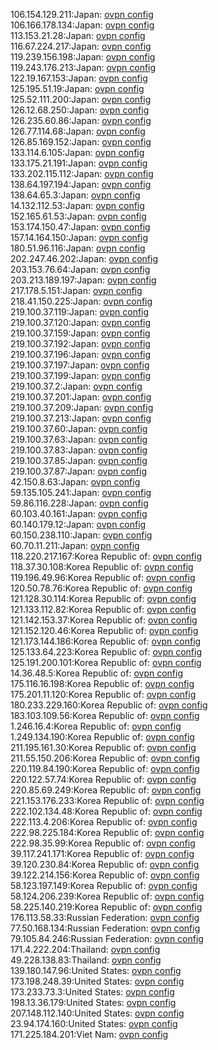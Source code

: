 106.154.129.211:Japan: [ovpn config](vpn/106_154_129_211.ovpn)  
106.166.178.134:Japan: [ovpn config](vpn/106_166_178_134.ovpn)  
113.153.21.28:Japan: [ovpn config](vpn/113_153_21_28.ovpn)  
116.67.224.217:Japan: [ovpn config](vpn/116_67_224_217.ovpn)  
119.239.156.198:Japan: [ovpn config](vpn/119_239_156_198.ovpn)  
119.243.176.213:Japan: [ovpn config](vpn/119_243_176_213.ovpn)  
122.19.167.153:Japan: [ovpn config](vpn/122_19_167_153.ovpn)  
125.195.51.19:Japan: [ovpn config](vpn/125_195_51_19.ovpn)  
125.52.111.200:Japan: [ovpn config](vpn/125_52_111_200.ovpn)  
126.12.68.250:Japan: [ovpn config](vpn/126_12_68_250.ovpn)  
126.235.60.86:Japan: [ovpn config](vpn/126_235_60_86.ovpn)  
126.77.114.68:Japan: [ovpn config](vpn/126_77_114_68.ovpn)  
126.85.169.152:Japan: [ovpn config](vpn/126_85_169_152.ovpn)  
133.114.6.105:Japan: [ovpn config](vpn/133_114_6_105.ovpn)  
133.175.21.191:Japan: [ovpn config](vpn/133_175_21_191.ovpn)  
133.202.115.112:Japan: [ovpn config](vpn/133_202_115_112.ovpn)  
138.64.197.194:Japan: [ovpn config](vpn/138_64_197_194.ovpn)  
138.64.65.3:Japan: [ovpn config](vpn/138_64_65_3.ovpn)  
14.132.112.53:Japan: [ovpn config](vpn/14_132_112_53.ovpn)  
152.165.61.53:Japan: [ovpn config](vpn/152_165_61_53.ovpn)  
153.174.150.47:Japan: [ovpn config](vpn/153_174_150_47.ovpn)  
157.14.164.150:Japan: [ovpn config](vpn/157_14_164_150.ovpn)  
180.51.96.116:Japan: [ovpn config](vpn/180_51_96_116.ovpn)  
202.247.46.202:Japan: [ovpn config](vpn/202_247_46_202.ovpn)  
203.153.76.64:Japan: [ovpn config](vpn/203_153_76_64.ovpn)  
203.213.189.197:Japan: [ovpn config](vpn/203_213_189_197.ovpn)  
217.178.5.151:Japan: [ovpn config](vpn/217_178_5_151.ovpn)  
218.41.150.225:Japan: [ovpn config](vpn/218_41_150_225.ovpn)  
219.100.37.119:Japan: [ovpn config](vpn/219_100_37_119.ovpn)  
219.100.37.120:Japan: [ovpn config](vpn/219_100_37_120.ovpn)  
219.100.37.159:Japan: [ovpn config](vpn/219_100_37_159.ovpn)  
219.100.37.192:Japan: [ovpn config](vpn/219_100_37_192.ovpn)  
219.100.37.196:Japan: [ovpn config](vpn/219_100_37_196.ovpn)  
219.100.37.197:Japan: [ovpn config](vpn/219_100_37_197.ovpn)  
219.100.37.199:Japan: [ovpn config](vpn/219_100_37_199.ovpn)  
219.100.37.2:Japan: [ovpn config](vpn/219_100_37_2.ovpn)  
219.100.37.201:Japan: [ovpn config](vpn/219_100_37_201.ovpn)  
219.100.37.209:Japan: [ovpn config](vpn/219_100_37_209.ovpn)  
219.100.37.213:Japan: [ovpn config](vpn/219_100_37_213.ovpn)  
219.100.37.60:Japan: [ovpn config](vpn/219_100_37_60.ovpn)  
219.100.37.63:Japan: [ovpn config](vpn/219_100_37_63.ovpn)  
219.100.37.83:Japan: [ovpn config](vpn/219_100_37_83.ovpn)  
219.100.37.85:Japan: [ovpn config](vpn/219_100_37_85.ovpn)  
219.100.37.87:Japan: [ovpn config](vpn/219_100_37_87.ovpn)  
42.150.8.63:Japan: [ovpn config](vpn/42_150_8_63.ovpn)  
59.135.105.241:Japan: [ovpn config](vpn/59_135_105_241.ovpn)  
59.86.116.228:Japan: [ovpn config](vpn/59_86_116_228.ovpn)  
60.103.40.161:Japan: [ovpn config](vpn/60_103_40_161.ovpn)  
60.140.179.12:Japan: [ovpn config](vpn/60_140_179_12.ovpn)  
60.150.238.110:Japan: [ovpn config](vpn/60_150_238_110.ovpn)  
60.70.11.211:Japan: [ovpn config](vpn/60_70_11_211.ovpn)  
118.220.217.167:Korea Republic of: [ovpn config](vpn/118_220_217_167.ovpn)  
118.37.30.108:Korea Republic of: [ovpn config](vpn/118_37_30_108.ovpn)  
119.196.49.96:Korea Republic of: [ovpn config](vpn/119_196_49_96.ovpn)  
120.50.78.76:Korea Republic of: [ovpn config](vpn/120_50_78_76.ovpn)  
121.128.30.114:Korea Republic of: [ovpn config](vpn/121_128_30_114.ovpn)  
121.133.112.82:Korea Republic of: [ovpn config](vpn/121_133_112_82.ovpn)  
121.142.153.37:Korea Republic of: [ovpn config](vpn/121_142_153_37.ovpn)  
121.152.120.46:Korea Republic of: [ovpn config](vpn/121_152_120_46.ovpn)  
121.173.144.186:Korea Republic of: [ovpn config](vpn/121_173_144_186.ovpn)  
125.133.64.223:Korea Republic of: [ovpn config](vpn/125_133_64_223.ovpn)  
125.191.200.101:Korea Republic of: [ovpn config](vpn/125_191_200_101.ovpn)  
14.36.48.5:Korea Republic of: [ovpn config](vpn/14_36_48_5.ovpn)  
175.116.16.198:Korea Republic of: [ovpn config](vpn/175_116_16_198.ovpn)  
175.201.11.120:Korea Republic of: [ovpn config](vpn/175_201_11_120.ovpn)  
180.233.229.160:Korea Republic of: [ovpn config](vpn/180_233_229_160.ovpn)  
183.103.109.56:Korea Republic of: [ovpn config](vpn/183_103_109_56.ovpn)  
1.246.16.4:Korea Republic of: [ovpn config](vpn/1_246_16_4.ovpn)  
1.249.134.190:Korea Republic of: [ovpn config](vpn/1_249_134_190.ovpn)  
211.195.161.30:Korea Republic of: [ovpn config](vpn/211_195_161_30.ovpn)  
211.55.150.206:Korea Republic of: [ovpn config](vpn/211_55_150_206.ovpn)  
220.119.84.190:Korea Republic of: [ovpn config](vpn/220_119_84_190.ovpn)  
220.122.57.74:Korea Republic of: [ovpn config](vpn/220_122_57_74.ovpn)  
220.85.69.249:Korea Republic of: [ovpn config](vpn/220_85_69_249.ovpn)  
221.153.176.233:Korea Republic of: [ovpn config](vpn/221_153_176_233.ovpn)  
222.102.134.48:Korea Republic of: [ovpn config](vpn/222_102_134_48.ovpn)  
222.113.4.206:Korea Republic of: [ovpn config](vpn/222_113_4_206.ovpn)  
222.98.225.184:Korea Republic of: [ovpn config](vpn/222_98_225_184.ovpn)  
222.98.35.99:Korea Republic of: [ovpn config](vpn/222_98_35_99.ovpn)  
39.117.241.171:Korea Republic of: [ovpn config](vpn/39_117_241_171.ovpn)  
39.120.230.84:Korea Republic of: [ovpn config](vpn/39_120_230_84.ovpn)  
39.122.214.156:Korea Republic of: [ovpn config](vpn/39_122_214_156.ovpn)  
58.123.197.149:Korea Republic of: [ovpn config](vpn/58_123_197_149.ovpn)  
58.124.206.239:Korea Republic of: [ovpn config](vpn/58_124_206_239.ovpn)  
58.225.140.219:Korea Republic of: [ovpn config](vpn/58_225_140_219.ovpn)  
176.113.58.33:Russian Federation: [ovpn config](vpn/176_113_58_33.ovpn)  
77.50.168.134:Russian Federation: [ovpn config](vpn/77_50_168_134.ovpn)  
79.105.84.246:Russian Federation: [ovpn config](vpn/79_105_84_246.ovpn)  
171.4.222.204:Thailand: [ovpn config](vpn/171_4_222_204.ovpn)  
49.228.138.83:Thailand: [ovpn config](vpn/49_228_138_83.ovpn)  
139.180.147.96:United States: [ovpn config](vpn/139_180_147_96.ovpn)  
173.198.248.39:United States: [ovpn config](vpn/173_198_248_39.ovpn)  
173.233.73.3:United States: [ovpn config](vpn/173_233_73_3.ovpn)  
198.13.36.179:United States: [ovpn config](vpn/198_13_36_179.ovpn)  
207.148.112.140:United States: [ovpn config](vpn/207_148_112_140.ovpn)  
23.94.174.160:United States: [ovpn config](vpn/23_94_174_160.ovpn)  
171.225.184.201:Viet Nam: [ovpn config](vpn/171_225_184_201.ovpn)  
